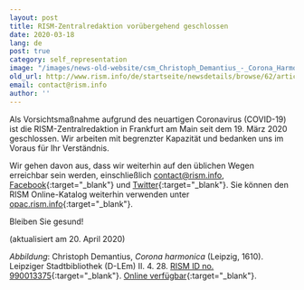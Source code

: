 ```yaml
---
layout: post
title: RISM-Zentralredaktion vorübergehend geschlossen
date: 2020-03-18
lang: de
post: true
category: self_representation
image: "/images/news-old-website/csm_Christoph_Demantius_-_Corona_Harmonica_e186d80a86.jpg"
old_url: http://www.rism.info/de/startseite/newsdetails/browse/62/article/64/rism-central-office-temporarily-closed.html
email: contact@rism.info
author: ''
---
```


Als Vorsichtsmaßnahme aufgrund des neuartigen Coronavirus (COVID-19) ist die RISM-Zentralredaktion in Frankfurt am Main seit dem 19. März 2020 geschlossen. Wir arbeiten mit begrenzter Kapazität und bedanken uns im Voraus für Ihr Verständnis.

Wir gehen davon aus, dass wir weiterhin auf den üblichen Wegen erreichbar sein werden, einschließlich [contact@rism.info](mailto:contact@rism.info), [Facebook](https://www.facebook.com/pages/RISM-R%C3%A9pertoire-International-des-Sources-Musicales/103775449663308){:target="_blank"} und [Twitter](https://twitter.com/RISM_music){:target="_blank"}. Sie können den RISM Online-Katalog weiterhin verwenden unter [opac.rism.info](https://opac.rism.info/index.php?id=4){:target="_blank"}.

Bleiben Sie gesund!

(aktualisiert am 20. April 2020)


_Abbildung_: Christoph Demantius, _Corona harmonica_ (Leipzig, 1610). Leipziger Stadtbibliothek (D-LEm) II. 4. 28. [RISM ID no. 990013375](https://opac.rism.info/search?id=990013375&View=rism){:target="_blank"}. [Online verfügbar](http://digital.slub-dresden.de/id455638314){:target="_blank"}.


